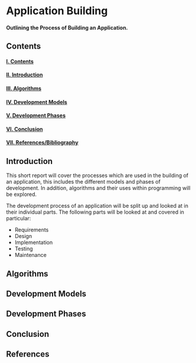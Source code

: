 # Application Building   
#### Outlining the Process of Building an Application.
## Contents
#### [I. Contents](#contents)
#### [II. Introduction](#introduction)
#### [III. Algorithms](#algorithms)
#### [IV. Development Models](#development-models)
#### [V. Development Phases](#development-phases)
#### [VI. Conclusion](#conclusion)
#### [VII. References/Bibliography](#references)



## Introduction
This short report will cover the processes which are used in the building of an application, this includes the different models and phases of development. In addition, algorithms and their uses within programming will be explored.

The development process of an application will be split up and looked at in their individual parts. The following parts will be looked at and covered in particular:
+ Requirements   
+ Design   
+ Implementation   
+ Testing   
+ Maintenance   
## Algorithms

## Development Models

## Development Phases

## Conclusion

## References
